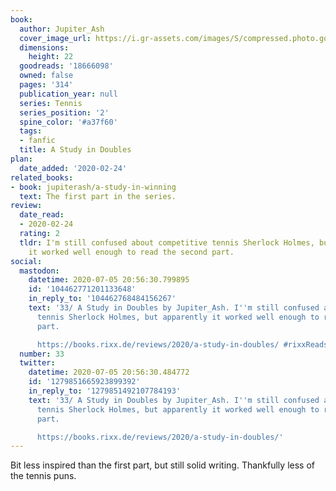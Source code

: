 ```yaml
---
book:
  author: Jupiter_Ash
  cover_image_url: https://i.gr-assets.com/images/S/compressed.photo.goodreads.com/books/1381674191l/18666098.jpg
  dimensions:
    height: 22
  goodreads: '18666098'
  owned: false
  pages: '314'
  publication_year: null
  series: Tennis
  series_position: '2'
  spine_color: '#a37f60'
  tags:
  - fanfic
  title: A Study in Doubles
plan:
  date_added: '2020-02-24'
related_books:
- book: jupiterash/a-study-in-winning
  text: The first part in the series.
review:
  date_read:
  - 2020-02-24
  rating: 2
  tldr: I'm still confused about competitive tennis Sherlock Holmes, but apparently
    it worked well enough to read the second part.
social:
  mastodon:
    datetime: 2020-07-05 20:56:30.799895
    id: '104462771201133648'
    in_reply_to: '104462768484156267'
    text: '33/ A Study in Doubles by Jupiter_Ash. I''m still confused about competitive
      tennis Sherlock Holmes, but apparently it worked well enough to read the second
      part.

      https://books.rixx.de/reviews/2020/a-study-in-doubles/ #rixxReads'
  number: 33
  twitter:
    datetime: 2020-07-05 20:56:30.484772
    id: '1279851665923899392'
    in_reply_to: '1279851492107784193'
    text: '33/ A Study in Doubles by Jupiter_Ash. I''m still confused about competitive
      tennis Sherlock Holmes, but apparently it worked well enough to read the second
      part.

      https://books.rixx.de/reviews/2020/a-study-in-doubles/'
---
```


Bit less inspired than the first part, but still solid writing. Thankfully less of the tennis puns.
